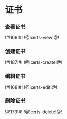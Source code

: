 # 证书

### 查看证书

!#!169!#!
!@!certs-view!@!



### 创建证书

!#!187!#!
!@!certs-create!@!



### 编辑证书

!#!168!#!
!@!certs-edit!@!



### 删除证书

!#!173!#!
!@!certs-delete!@!



